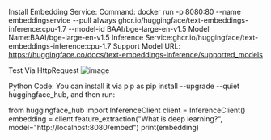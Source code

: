 Install Embedding Service:
Command: docker run -p 8080:80 --name embeddingservice --pull always ghcr.io/huggingface/text-embeddings-inference:cpu-1.7 --model-id BAAI/bge-large-en-v1.5 
Model Name:BAAI/bge-large-en-v1.5 
Inference Service:ghcr.io/huggingface/text-embeddings-inference:cpu-1.7
Support Model URL: https://huggingface.co/docs/text-embeddings-inference/supported_models

Test Via HttpRequest
![image](https://github.com/user-attachments/assets/527a6d14-e982-487b-b85e-4f68b1990e08)

Python Code:
You can install it via pip as pip install --upgrade --quiet huggingface_hub, and then run:

from huggingface_hub import InferenceClient
client = InferenceClient()
embedding = client.feature_extraction("What is deep learning?",
                                      model="http://localhost:8080/embed")
print(embedding)

